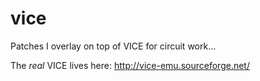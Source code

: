 # vice
Patches I overlay on top of VICE for circuit work...

The *real* VICE lives here:
http://vice-emu.sourceforge.net/
